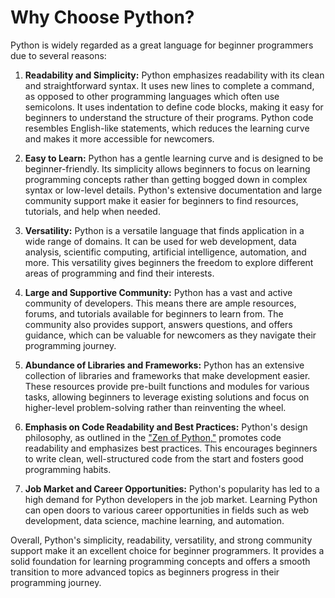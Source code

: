 # Why Choose Python?

Python is widely regarded as a great language for beginner programmers due to several reasons:

1. **Readability and Simplicity:** Python emphasizes readability with its clean and straightforward syntax. It uses new lines to complete a command, as opposed to other programming languages which often use semicolons. It uses indentation to define code blocks, making it easy for beginners to understand the structure of their programs. Python code resembles English-like statements, which reduces the learning curve and makes it more accessible for newcomers.

2. **Easy to Learn:** Python has a gentle learning curve and is designed to be beginner-friendly. Its simplicity allows beginners to focus on learning programming concepts rather than getting bogged down in complex syntax or low-level details. Python's extensive documentation and large community support make it easier for beginners to find resources, tutorials, and help when needed.

3. **Versatility:** Python is a versatile language that finds application in a wide range of domains. It can be used for web development, data analysis, scientific computing, artificial intelligence, automation, and more. This versatility gives beginners the freedom to explore different areas of programming and find their interests.

4. **Large and Supportive Community:** Python has a vast and active community of developers. This means there are ample resources, forums, and tutorials available for beginners to learn from. The community also provides support, answers questions, and offers guidance, which can be valuable for newcomers as they navigate their programming journey.

5. **Abundance of Libraries and Frameworks:** Python has an extensive collection of libraries and frameworks that make development easier. These resources provide pre-built functions and modules for various tasks, allowing beginners to leverage existing solutions and focus on higher-level problem-solving rather than reinventing the wheel.

6. **Emphasis on Code Readability and Best Practices:** Python's design philosophy, as outlined in the ["Zen of Python,"](https://peps.python.org/pep-0020/) promotes code readability and emphasizes best practices. This encourages beginners to write clean, well-structured code from the start and fosters good programming habits.

7. **Job Market and Career Opportunities:** Python's popularity has led to a high demand for Python developers in the job market. Learning Python can open doors to various career opportunities in fields such as web development, data science, machine learning, and automation.

Overall, Python's simplicity, readability, versatility, and strong community support make it an excellent choice for beginner programmers. It provides a solid foundation for learning programming concepts and offers a smooth transition to more advanced topics as beginners progress in their programming journey.
